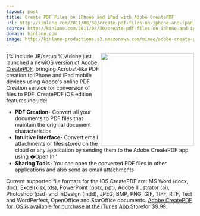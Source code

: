 ```yaml
---
layout: post
title: Create PDF Files on iPhone and iPad with Adobe CreatePDF
url: http://kinlane.com/2011/08/30/create-pdf-files-on-iphone-and-ipad-with-adobe-createpdf/
source: http://kinlane.com/2011/08/30/create-pdf-files-on-iphone-and-ipad-with-adobe-createpdf/
domain: kinlane.com
image: http://kinlane-productions.s3.amazonaws.com/mimeo/adobe-create-pdf-ios-screenshot.jpg
---
```

{% include JB/setup %}<img src="http://kinlane-productions.s3.amazonaws.com/mimeo/adobe-create-pdf-ios-screenshot.jpg" alt="" width="250" align="right" />Adobe just launched a new<a title="iOS version of Create PDF" href="http://blogs.adobe.com/acrobat/2011/08/create-pdf-on-ios.html">iOS version of Adobe CreatePDF</a>, bringing Acrobat-like PDF creation to iPhone and iPad mobile devices using Adobe's online PDF Creation service for conversion of files to PDF. CreatePDF iOS edition features include:
<ul class="mainlist">
     <li>
          <strong>PDF Creation</strong>- Convert all your documents to PDF files that maintain the original document characteristics.
     </li>
     <li>
          <strong>Intuitive Interface</strong>- Convert email attachments or files stored on the cloud or any application by sending them to the Adobe CreatePDF app using �Open In.'
     </li>
     <li>
          <strong>Sharing Tools</strong>- You can open the converted PDF files in other applications and also send as email attachments
     </li>
</ul>Current supported file formats for the iOS CreatePDF are: MS Word (docx, doc), Excel(xlsx, xls), PowerPoint (pptx, ppt), Adobe Illustrator (ai), Photoshop (psd) and InDesign (indd), JPEG, BMP, PNG, GIF, TIFF, RTF, Text and WordPerfect, OpenOffice and StarOffice documents. <a title="Adobe CreatePDF for iOS is available for purchase at the iTunes App Store" href="http://itunes.apple.com/in/app/adobe-createpdf/id456561495?mt=8">Adobe CreatePDF for iOS is available for purchase at the iTunes App Store</a>for $9.99.